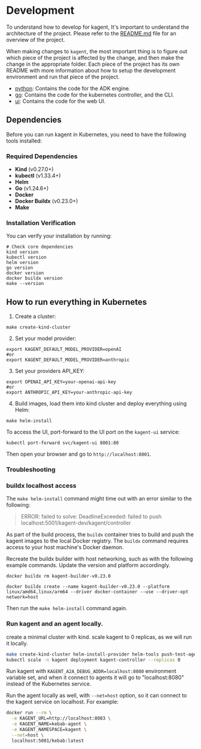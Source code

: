 # Development

To understand how to develop for kagent, It's important to understand the architecture of the project. Please refer to the [README.md](README.md#architecture) file for an overview of the project.

When making changes to `kagent`, the most important thing is to figure out which piece of the project is affected by the change, and then make the change in the appropriate folder. Each piece of the project has its own README with more information about how to setup the development environment and run that piece of the project.

- [python](python): Contains the code for the ADK  engine.
- [go](go): Contains the code for the kubernetes controller, and the CLI.
- [ui](ui): Contains the code for the web UI.

## Dependencies

Before you can run kagent in Kubernetes, you need to have the following tools installed:

### Required Dependencies

- **Kind** (v0.27.0+)
- **kubectl** (v1.33.4+)
- **Helm**
- **Go** (v1.24.6+)
- **Docker**
- **Docker Buildx** (v0.23.0+)
- **Make**



### Installation Verification

You can verify your installation by running:

```shell
# Check core dependencies
kind version
kubectl version
helm version
go version
docker version
docker buildx version
make --version
```


## How to run everything in Kubernetes

1. Create a cluster:

```shell
make create-kind-cluster
```

2. Set your model provider:

```shell
export KAGENT_DEFAULT_MODEL_PROVIDER=openAI
#or
export KAGENT_DEFAULT_MODEL_PROVIDER=anthropic
```

3. Set your providers API_KEY:

```shell
export OPENAI_API_KEY=your-openai-api-key
#or
export ANTHROPIC_API_KEY=your-anthropic-api-key
```

4. Build images, load them into kind cluster and deploy everything using Helm:

```shell
make helm-install
```

To access the UI, port-forward to the UI port on the `kagent-ui` service:

```shell
kubectl port-forward svc/kagent-ui 8001:80
```

Then open your browser and go to `http://localhost:8001`.

### Troubleshooting

### buildx localhost access

The `make helm-install` command might time out with an error similar to the following:

> ERROR: failed to solve: DeadlineExceeded: failed to push localhost:5001/kagent-dev/kagent/controller

As part of the build process, the `buildx` container tries to build and push the kagent images to the local Docker registry. The `buildx` command requires access to your host machine's Docker daemon.

Recreate the buildx builder with host networking, such as with the following example commands. Update the version and platform accordingly.

```shell
docker buildx rm kagent-builder-v0.23.0

docker buildx create --name kagent-builder-v0.23.0 --platform linux/amd64,linux/arm64 --driver docker-container --use --driver-opt network=host
```

Then run the `make helm-install` command again.

### Run kagent and an agent locally.

create a minimal cluster with kind. scale kagent to 0 replicas, as we will run it locally.

```bash
make create-kind-cluster helm-install-provider helm-tools push-test-agent push-test-skill
kubectl scale -n kagent deployment kagent-controller --replicas 0
```

Run kagent with `KAGENT_A2A_DEBUG_ADDR=localhost:8080` environment variable set, and when it connect to agents it will go to "localhost:8080" instead of the Kubernetes service.

Run the agent locally as well, with `--net=host` option, so it can connect to the kagent service on localhost. For example:

```bash
docker run --rm \
  -e KAGENT_URL=http://localhost:8083 \
  -e KAGENT_NAME=kebab-agent \
  -e KAGENT_NAMESPACE=kagent \
  --net=host \
  localhost:5001/kebab:latest
```
